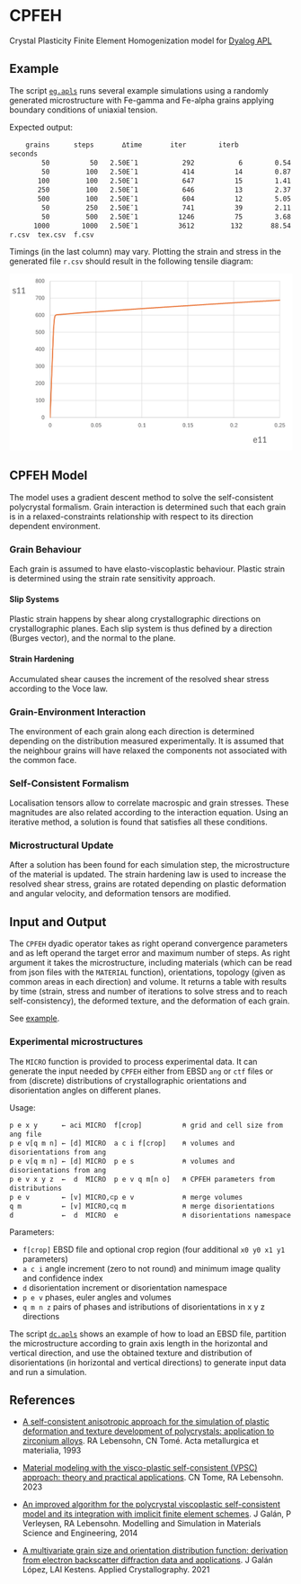 # CPFEH

Crystal Plasticity Finite Element Homogenization model for
[Dyalog APL](https://www.dyalog.com/)

## Example

The script [`eg.apls`](eg.apls) runs several example simulations using
a randomly generated microstructure with Fe-gamma and Fe-alpha grains applying
boundary conditions of uniaxial tension.

Expected output:

        grains      steps       ∆time       iter        iterb       seconds
            50          50   2.50E¯1           292           6        0.54
            50         100   2.50E¯1           414          14        0.87
           100         100   2.50E¯1           647          15        1.41
           250         100   2.50E¯1           646          13        2.37
           500         100   2.50E¯1           604          12        5.05
            50         250   2.50E¯1           741          39        2.11
            50         500   2.50E¯1          1246          75        3.68
          1000        1000   2.50E¯1          3612         132       88.54   r.csv  tex.csv  f.csv

Timings (in the last column) may vary. Plotting the strain and stress
in the generated file `r.csv` should result in the following tensile
diagram:

![Tensile diagram](eg.png)

## CPFEH Model

The model uses a gradient descent method to solve the self-consistent
polycrystal formalism. Grain interaction is determined such that each
grain is in a relaxed-constraints relationship with respect to its
direction dependent environment.

### Grain Behaviour

Each grain is assumed to have elasto-viscoplastic behaviour. Plastic
strain is determined using the strain rate sensitivity approach.

#### Slip Systems

Plastic strain happens by shear along crystallographic directions
on crystallographic planes. Each slip system is thus defined by
a direction (Burges vector), and the normal to the plane.

#### Strain Hardening

Accumulated shear causes the increment of the resolved shear stress
according to the Voce law.

### Grain-Environment Interaction

The environment of each grain along each direction is determined
depending on the distribution measured experimentally. It is assumed
that the neighbour grains will have relaxed the components not
associated with the common face.

### Self-Consistent Formalism

Localisation tensors allow to correlate macrospic and grain stresses.
These magnitudes are also related according to the interaction equation.
Using an iterative method, a solution is found that satisfies all
these conditions.

### Microstructural Update

After a solution has been found for each simulation step, the
microstructure of the material is updated. The strain hardening law
is used to increase the resolved shear stress, grains are rotated
depending on plastic deformation and angular velocity, and deformation
tensors are modified.

## Input and Output

The `CPFEH` dyadic operator takes as right operand convergence parameters
and as left operand the target error and maximum number of steps. As right
argument it takes the microstructure, including materials (which can be
read from json files with the `MATERIAL` function), orientations,
topology (given as common areas in each direction) and volume. It returns
a table with results by time (strain, stress and number of iterations to
solve stress and to reach self-consistency), the deformed texture, and the
deformation of each grain.

See [example](eg.apls).

### Experimental microstructures

The `MICRO` function is provided to process experimental data. It can generate
the input needed by `CPFEH` either from EBSD `ang` or `ctf` files or from (discrete)
distributions of crystallographic orientations and disorientation angles on
different planes.

Usage:

    p e x y      ← aci MICRO  f[crop]          ⍝ grid and cell size from ang file
    p e v[q m n] ← [d] MICRO  a c i f[crop]    ⍝ volumes and disorientations from ang
    p e v[q m n] ← [d] MICRO  p e s            ⍝ volumes and disorientations from ang
    p e v x y z  ←  d  MICRO  p e v q m[n o]   ⍝ CPFEH parameters from distributions
    p e v        ← [v] MICRO,⊂p e v            ⍝ merge volumes
    q m          ← [v] MICRO,⊂q m              ⍝ merge disorientations
    d            ←  d  MICRO  e                ⍝ disorientations namespace

Parameters:

- `f[crop]` EBSD file and optional crop region (four additional `x0 y0 x1 y1` parameters)
- `a c i` angle increment (zero to not round) and minimum image quality and confidence index
- `d` disorientation increment or disorientation namespace
- `p e v` phases, euler angles and volumes
- `q m n z` pairs of phases and istributions of disorientations in x y z directions

The script [`dc.apls`](dc.apls) shows an example of how to load an EBSD file, partition the
microstructure according to grain axis length in the horizontal and vertical direction,
and use the obtained texture and distribution of disorientations (in horizontal and
vertical directions) to generate input data and run a simulation.

## References

- [A self-consistent anisotropic approach for the simulation of plastic
deformation and texture development of polycrystals: application to zirconium alloys][1].
RA Lebensohn, CN Tomé. Acta metallurgica et materialia, 1993

- [Material modeling with the visco-plastic self-consistent (VPSC) approach: theory
and practical applications][2]. CN Tome, RA Lebensohn. 2023

- [An improved algorithm for the polycrystal viscoplastic self-consistent model and
its integration with implicit finite element schemes][3]. J Galán, P Verleysen, RA Lebensohn.
Modelling and Simulation in Materials Science and Engineering, 2014

- [A multivariate grain size and orientation distribution function: derivation from
electron backscatter diffraction data and applications][4]. J Galán López, LAI Kestens.
Applied Crystallography. 2021

[1]: https://www.sciencedirect.com/science/article/abs/pii/095671519390130K
[2]: https://www.sciencedirect.com/book/9780128207130/material-modeling-with-the-visco-plastic-self-consistent-vpsc-approach
[3]: https://iopscience.iop.org/article/10.1088/0965-0393/22/5/055023/meta
[4]: https://journals.iucr.org/paper?S1600576720014909